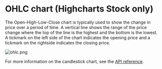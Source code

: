 OHLC chart (Highcharts Stock only)
================

The Open-High-Low-Close chart is typically used to show the change in price over a period of time. A vertical line shows the range of the price change where the top of the line is the highest and the bottom is the lowest. A tickmark on the left side of the chart indicates the opening price and a tickmark on the rightside indicates the closing price.

![ohlc.png](ohlc.png)

For more information on the candlestick chart, see the [API reference](https://api.highcharts.com/highstock/plotOptions.ohlc).
